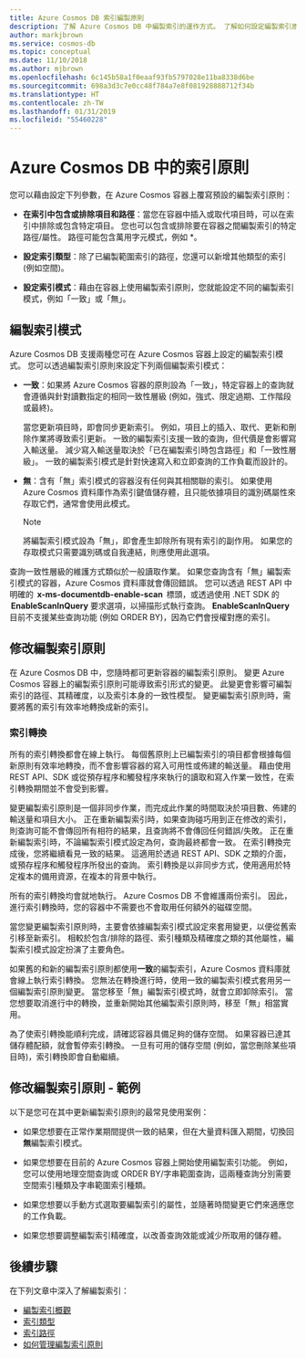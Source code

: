 ```yaml
---
title: Azure Cosmos DB 索引編製原則
description: 了解 Azure Cosmos DB 中編製索引的運作方式。 了解如何設定編製索引原則，以自動編製索引並追求更高的效能。
author: markjbrown
ms.service: cosmos-db
ms.topic: conceptual
ms.date: 11/10/2018
ms.author: mjbrown
ms.openlocfilehash: 6c145b58a1f0eaaf93fb5797028e11ba8338d6be
ms.sourcegitcommit: 698a3d3c7e0cc48f784a7e8f081928888712f34b
ms.translationtype: HT
ms.contentlocale: zh-TW
ms.lasthandoff: 01/31/2019
ms.locfileid: "55460228"
---
```

# <a name="index-policy-in-azure-cosmos-db"></a>Azure Cosmos DB 中的索引原則

您可以藉由設定下列參數，在 Azure Cosmos 容器上覆寫預設的編製索引原則：

* **在索引中包含或排除項目和路徑**：當您在容器中插入或取代項目時，可以在索引中排除或包含特定項目。 您也可以包含或排除要在容器之間編製索引的特定路徑/屬性。 路徑可能包含萬用字元模式，例如 *。

* **設定索引類型**：除了已編製範圍索引的路徑，您還可以新增其他類型的索引 (例如空間)。

* **設定索引模式**：藉由在容器上使用編製索引原則，您就能設定不同的編製索引模式，例如「一致」或「無」。

## <a name="indexing-modes"></a>編製索引模式 

Azure Cosmos DB 支援兩種您可在 Azure Cosmos 容器上設定的編製索引模式。 您可以透過編製索引原則來設定下列兩個編製索引模式： 

* **一致**：如果將 Azure Cosmos 容器的原則設為「一致」，特定容器上的查詢就會遵循與針對讀數指定的相同一致性層級 (例如，強式、限定過期、工作階段或最終)。 

  當您更新項目時，即會同步更新索引。 例如，項目上的插入、取代、更新和刪除作業將導致索引更新。 一致的編製索引支援一致的查詢，但代價是會影響寫入輸送量。 減少寫入輸送量取決於「已在編製索引時包含路徑」和「一致性層級」。 一致的編製索引模式是針對快速寫入和立即查詢的工作負載而設計的。

* **無**：含有「無」索引模式的容器沒有任何與其相關聯的索引。 如果使用 Azure Cosmos 資料庫作為索引鍵值儲存體，且只能依據項目的識別碼屬性來存取它們，通常會使用此模式。

  > [!NOTE]
  > 將編製索引模式設為「無」，即會產生卸除所有現有索引的副作用。 如果您的存取模式只需要識別碼或自我連結，則應使用此選項。

查詢一致性層級的維護方式類似於一般讀取作業。 如果您查詢含有「無」編製索引模式的容器，Azure Cosmos 資料庫就會傳回錯誤。 您可以透過 REST API 中明確的  **x-ms-documentdb-enable-scan**  標頭，或透過使用 .NET SDK 的  **EnableScanInQuery** 要求選項，以掃描形式執行查詢。 **EnableScanInQuery** 目前不支援某些查詢功能 (例如 ORDER BY)，因為它們會授權對應的索引。

## <a name="modifying-the-indexing-policy"></a>修改編製索引原則

在 Azure Cosmos DB 中，您隨時都可更新容器的編製索引原則。 變更 Azure Cosmos 容器上的編製索引原則可能導致索引形式的變更。 此變更會影響可編製索引的路徑、其精確度，以及索引本身的一致性模型。 變更編製索引原則時，需要將舊的索引有效率地轉換成新的索引。

### <a name="index-transformations"></a>索引轉換

所有的索引轉換都會在線上執行。 每個舊原則上已編製索引的項目都會根據每個新原則有效率地轉換，而不會影響容器的寫入可用性或佈建的輸送量。 藉由使用 REST API、SDK 或從預存程序和觸發程序來執行的讀取和寫入作業一致性，在索引轉換期間並不會受到影響。

變更編製索引原則是一個非同步作業，而完成此作業的時間取決於項目數、佈建的輸送量和項目大小。 正在重新編製索引時，如果查詢碰巧用到正在修改的索引，則查詢可能不會傳回所有相符的結果，且查詢將不會傳回任何錯誤/失敗。 正在重新編製索引時，不論編製索引模式設定為何，查詢最終都會一致。 在索引轉換完成後，您將繼續看見一致的結果。 這適用於透過 REST API、SDK 之類的介面，或預存程序和觸發程序所發出的查詢。 索引轉換是以非同步方式，使用適用於特定複本的備用資源，在複本的背景中執行。

所有的索引轉換均會就地執行。 Azure Cosmos DB 不會維護兩份索引。 因此，進行索引轉換時，您的容器中不需要也不會取用任何額外的磁碟空間。

當您變更編製索引原則時，主要會依據編製索引模式設定來套用變更，以便從舊索引移至新索引。 相較於包含/排除的路徑、索引種類及精確度之類的其他屬性，編製索引模式設定扮演了主要角色。

如果舊的和新的編製索引原則都使用**一致**的編製索引，Azure Cosmos 資料庫就會線上執行索引轉換。 您無法在轉換進行時，使用一致的編製索引模式套用另一個編製索引原則變更。 當您移至「無」編製索引模式時，就會立即卸除索引。 當您想要取消進行中的轉換，並重新開始其他編製索引原則時，移至「無」相當實用。

為了使索引轉換能順利完成，請確認容器具備足夠的儲存空間。 如果容器已達其儲存體配額，就會暫停索引轉換。 一旦有可用的儲存空間 (例如，當您刪除某些項目時)，索引轉換即會自動繼續。

## <a name="modifying-the-indexing-policy---examples"></a>修改編製索引原則 - 範例

以下是您可在其中更新編製索引原則的最常見使用案例：

* 如果您想要在正常作業期間提供一致的結果，但在大量資料匯入期間，切換回**無**編製索引模式。

* 如果您想要在目前的 Azure Cosmos 容器上開始使用編製索引功能。 例如，您可以使用地理空間查詢或 ORDER BY/字串範圍查詢，這兩種查詢分別需要空間索引種類及字串範圍索引種類。

* 如果您想要以手動方式選取要編製索引的屬性，並隨著時間變更它們來適應您的工作負載。

* 如果您想要調整編製索引精確度，以改善查詢效能或減少所取用的儲存體。

## <a name="next-steps"></a>後續步驟

在下列文章中深入了解編製索引：

* [編製索引概觀](index-overview.md)
* [索引類型](index-types.md)
* [索引路徑](index-paths.md)
* [如何管理編製索引原則](how-to-manage-indexing-policy.md)
